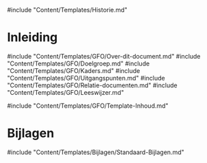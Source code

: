 #include "Content/Templates/Historie.md"

# Inleiding

#include "Content/Templates/GFO/Over-dit-document.md"
#include "Content/Templates/GFO/Doelgroep.md"
#include "Content/Templates/GFO/Kaders.md"
#include "Content/Templates/GFO/Uitgangspunten.md"
#include "Content/Templates/GFO/Relatie-documenten.md"
#include "Content/Templates/GFO/Leeswijzer.md"

#include "Content/Templates/GFO/Template-Inhoud.md"

# Bijlagen

#include "Content/Templates/Bijlagen/Standaard-Bijlagen.md"
